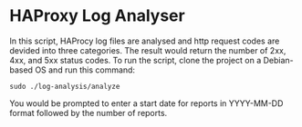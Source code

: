 # HAProxy Log Analyser

In this script, HAProcy log files are analysed and http request codes are devided into three categories. The result would return the number of 2xx, 4xx, and 5xx status codes.
To run the script, clone the project on a Debian-based OS and run this command:

`sudo ./log-analysis/analyze`

You would be prompted to enter a start date for reports in YYYY-MM-DD format followed by the number of reports.

